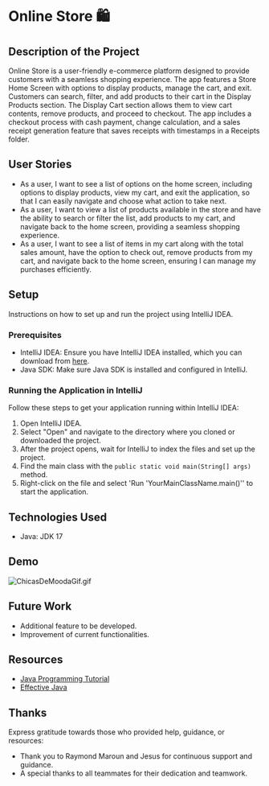 # Online Store 🛍️

## Description of the Project

Online Store is a user-friendly e-commerce platform designed to 
provide customers with a seamless shopping experience. 
The app features a Store Home Screen with options to display products, 
manage the cart, and exit. Customers can search, filter, and add 
products to their cart in the Display Products section. The Display Cart section allows 
them to view cart contents, remove products, and proceed to checkout. The app includes a checkout 
process with cash payment, change calculation, and a sales receipt generation feature that saves receipts 
with timestamps in a Receipts folder.


## User Stories


- As a user, I want to see a list of options on the home screen, 
including options to display products, view my cart, 
and exit the application, so that I can easily navigate and choose what action to take next.
- As a user, I want to view a list of products available in the store and 
have the ability to search or filter the list, add products 
to my cart, and navigate back to the home screen, providing a seamless shopping experience.
- As a user, I want to see a list of items in my cart along with the total sales amount, 
have the option to check out, remove products from my cart, 
and navigate back to the home screen, ensuring 
I can manage my purchases efficiently.



## Setup

Instructions on how to set up and run the project using IntelliJ IDEA.

### Prerequisites

- IntelliJ IDEA: Ensure you have IntelliJ IDEA installed, which you can download from [here](https://www.jetbrains.com/idea/download/).
- Java SDK: Make sure Java SDK is installed and configured in IntelliJ.

### Running the Application in IntelliJ

Follow these steps to get your application running within IntelliJ IDEA:

1. Open IntelliJ IDEA.
2. Select "Open" and navigate to the directory where you cloned or downloaded the project.
3. After the project opens, wait for IntelliJ to index the files and set up the project.
4. Find the main class with the `public static void main(String[] args)` method.
5. Right-click on the file and select 'Run 'YourMainClassName.main()'' to start the application.

## Technologies Used

- Java: JDK 17

## Demo

![ChicasDeMoodaGif.gif](/Users/bryannewoods/Documents/ChicasDeMoodaGif.gif)


## Future Work


- Additional feature to be developed.
- Improvement of current functionalities.

## Resources


- [Java Programming Tutorial](https://www.example.com)
- [Effective Java](https://www.example.com)



## Thanks

Express gratitude towards those who provided help, guidance, or resources:

- Thank you to Raymond Maroun and Jesus for continuous support and guidance.
- A special thanks to all teammates for their dedication and teamwork.
